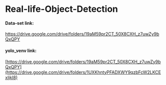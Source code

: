 # Real-life-Object-Detection

#### Data-set link:
https://drive.google.com/drive/folders/19aM59pr2CT_50X8CXH_z7uwZy9bQxQPY

#### yolo_venv link:
[https://drive.google.com/drive/folders/19aM59pr2CT_50X8CXH_z7uwZy9bQxQPY](https://drive.google.com/drive/folders/1UXKhntyPFADXWY9qzbFcW2LKCExljkI8)
